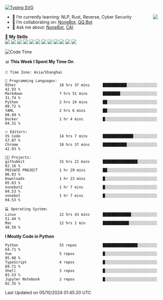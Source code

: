 [![Typing SVG](https://readme-typing-svg.herokuapp.com?size=25&duration=2500&color=8C43EA&vCenter=true&width=200&height=40&lines=Hi+there+%F0%9F%91%8B%F0%9F%8F%BB;I'm+yanyongyu)](https://git.io/typing-svg)

<a href="#">
  <img align="right" src="https://github-readme-stats.vercel.app/api?username=yanyongyu&count_private=true&show_icons=true&bg_color=15,f2f7fd,E0EAFC" />
</a>

- 🌱 I’m currently learning: NLP, Rust, Reverse, Cyber Security
- 👯 I’m collaborating on: [NoneBot](https://github.com/nonebot), [QQ Bot](https://github.com/Mrs4s/go-cqhttp)
- 💬 Ask me about: [NoneBot](https://github.com/nonebot), [CAI](https://github.com/cscs181/CAI)

🌟 **My Skills**  
![](https://img.shields.io/badge/-Python-3e74a2?style=flat-square&logo=Python&logoColor=fff)
![](https://img.shields.io/badge/-TypeScript-3178C6?style=flat-square&logo=TypeScript&logoColor=fff)
![](https://img.shields.io/badge/-Vue-4fc08d?style=flat-square&logo=Vue.js&logoColor=fff)
![](https://img.shields.io/badge/-React-2d98ce?style=flat-square&logo=React&logoColor=fff)
![](https://img.shields.io/badge/-FastAPI-009688?style=flat-square&logo=FastAPI&logoColor=fff)
![](https://img.shields.io/badge/-Linux-000000?style=flat-square&logo=Linux&logoColor=fff)
![](https://img.shields.io/badge/-Docker-2496ED?style=flat-square&logo=Docker&logoColor=fff)
![](https://img.shields.io/badge/-Kubernetes-326CE5?style=flat-square&logo=Kubernetes&logoColor=fff)
![](https://img.shields.io/badge/-GitHub%20Actions-2088FF?style=flat-square&logo=GitHubActions&logoColor=fff)
![](https://img.shields.io/badge/-PostgreSQL-4169E1?style=flat-square&logo=PostgreSQL&logoColor=fff)
![](https://img.shields.io/badge/-Redis-DC382D?style=flat-square&logo=Redis&logoColor=fff)
![](https://img.shields.io/badge/-MongoDB-47A248?style=flat-square&logo=MongoDB&logoColor=fff)

<!--START_SECTION:waka-->
![Code Time](http://img.shields.io/badge/Code%20Time-6%2C737%20hrs%2046%20mins-blue)

📊 **This Week I Spent My Time On** 

```text
🕑︎ Time Zone: Asia/Shanghai

💬 Programming Languages: 
Other                    10 hrs 37 mins      ███████████░░░░░░░░░░░░░░   42.93 % 
Markdown                 7 hrs 51 mins       ████████░░░░░░░░░░░░░░░░░   31.74 % 
Python                   2 hrs 24 mins       ██░░░░░░░░░░░░░░░░░░░░░░░   09.72 % 
YAML                     2 hrs 6 mins        ██░░░░░░░░░░░░░░░░░░░░░░░   08.49 % 
Docker                   1 hr 4 mins         █░░░░░░░░░░░░░░░░░░░░░░░░   04.31 % 

🔥 Editors: 
VS Code                  14 hrs 7 mins       ██████████████░░░░░░░░░░░   57.07 % 
Chrome                   10 hrs 37 mins      ███████████░░░░░░░░░░░░░░   42.93 % 

🐱‍💻 Projects: 
githubkit                15 hrs 22 mins      ████████████████░░░░░░░░░   62.16 % 
PRIVATE PROJECT          1 hr 29 mins        ██░░░░░░░░░░░░░░░░░░░░░░░   06.03 % 
Downloads                1 hr 23 mins        █░░░░░░░░░░░░░░░░░░░░░░░░   05.63 % 
nonebot2                 1 hr 7 mins         █░░░░░░░░░░░░░░░░░░░░░░░░   04.53 % 
nonebot                  1 hr 7 mins         █░░░░░░░░░░░░░░░░░░░░░░░░   04.53 % 

💻 Operating System: 
Linux                    12 hrs 43 mins      █████████████░░░░░░░░░░░░   51.44 % 
Mac                      12 hrs 1 min        ████████████░░░░░░░░░░░░░   48.56 % 
```

**I Mostly Code in Python** 

```text
Python                   55 repos            ████████████████░░░░░░░░░   64.71 % 
Vue                      5 repos             █░░░░░░░░░░░░░░░░░░░░░░░░   05.88 % 
TypeScript               4 repos             █░░░░░░░░░░░░░░░░░░░░░░░░   04.71 % 
Shell                    3 repos             █░░░░░░░░░░░░░░░░░░░░░░░░   03.53 % 
Jupyter Notebook         2 repos             █░░░░░░░░░░░░░░░░░░░░░░░░   02.35 % 
```




 Last Updated on 05/10/2024 01:45:20 UTC
<!--END_SECTION:waka-->
